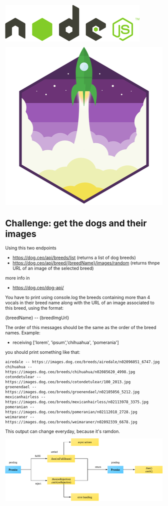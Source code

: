 ![katas](./_media/nodeJS.png)

![rocket](./_media/rocket.png)

# Challenge: get the dogs and their images

Using this two endpoints
- https://dog.ceo/api/breeds/list  (returns a list of dog breeds)
- https://dog.ceo/api/breed/{breedName}/images/random (returns thnpe URL of an image of the selected breed)

more info in 
- https://dog.ceo/dog-api/

You have to print using console.log the breeds containing more than 4 vocals in their breed name
along with the URL of an image associated to this breed, using the format:

{breedName} -- {breedImgUrl}

The order of this messages should be the same as the order of the breed names.
Example:
- receiving ['lorem', 'ipsum','chihuahua', 'pomerania']

you should print something like that:

    airedale -- https://images.dog.ceo/breeds/airedale/n02096051_6747.jpg
    chihuahua -- https://images.dog.ceo/breeds/chihuahua/n02085620_4998.jpg
    cotondetulear -- https://images.dog.ceo/breeds/cotondetulear/100_2013.jpg
    groenendael -- https://images.dog.ceo/breeds/groenendael/n02105056_5212.jpg
    mexicanhairless -- https://images.dog.ceo/breeds/mexicanhairless/n02113978_3375.jpg
    pomeranian -- https://images.dog.ceo/breeds/pomeranian/n02112018_2728.jpg
    weimaraner -- https://images.dog.ceo/breeds/weimaraner/n02092339_6678.jpg

This output can change everyday, because it's ramdon.


![ninja](./_media/js-promise.png)




